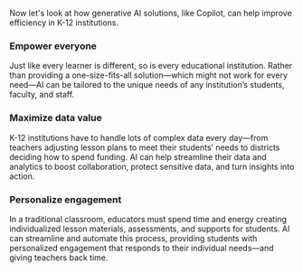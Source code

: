 Now let's look at how generative AI solutions, like Copilot, can help improve efficiency in K-12 institutions.

### Empower everyone

Just like every learner is different, so is every educational institution. Rather than providing a one-size-fits-all solution—which might not work for every need—AI can be tailored to the unique needs of any institution’s students, faculty, and staff.

### Maximize data value

K-12 institutions have to handle lots of complex data every day—from teachers adjusting lesson plans to meet their students’ needs to districts deciding how to spend funding. AI can help streamline their data and analytics to boost collaboration, protect sensitive data, and turn insights into action.

### Personalize engagement

In a traditional classroom, educators must spend time and energy creating individualized lesson materials, assessments, and supports for students. AI can streamline and automate this process, providing students with personalized engagement that responds to their individual needs—and giving teachers back time.
